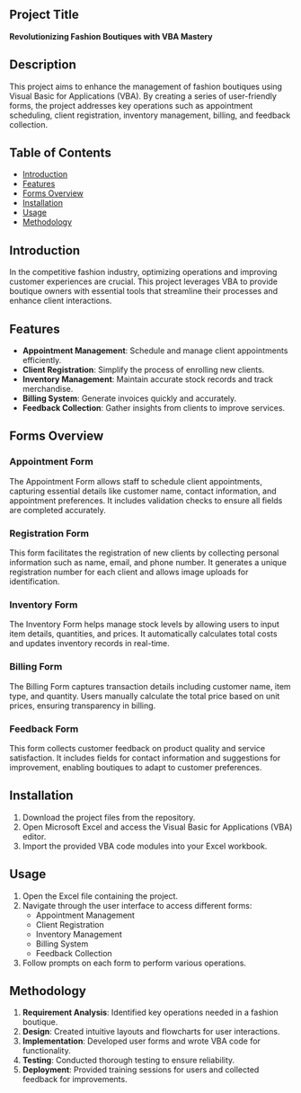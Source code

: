 ## Project Title
**Revolutionizing Fashion Boutiques with VBA Mastery**

## Description
This project aims to enhance the management of fashion boutiques using Visual Basic for Applications (VBA). By creating a series of user-friendly forms, the project addresses key operations such as appointment scheduling, client registration, inventory management, billing, and feedback collection.

## Table of Contents
- [Introduction](#introduction)
- [Features](#features)
- [Forms Overview](#forms-overview)
- [Installation](#installation)
- [Usage](#usage)
- [Methodology](#methodology)

## Introduction
In the competitive fashion industry, optimizing operations and improving customer experiences are crucial. This project leverages VBA to provide boutique owners with essential tools that streamline their processes and enhance client interactions.

## Features
- **Appointment Management**: Schedule and manage client appointments efficiently.
- **Client Registration**: Simplify the process of enrolling new clients.
- **Inventory Management**: Maintain accurate stock records and track merchandise.
- **Billing System**: Generate invoices quickly and accurately.
- **Feedback Collection**: Gather insights from clients to improve services.

## Forms Overview
### Appointment Form
The Appointment Form allows staff to schedule client appointments, capturing essential details like customer name, contact information, and appointment preferences. It includes validation checks to ensure all fields are completed accurately.

### Registration Form
This form facilitates the registration of new clients by collecting personal information such as name, email, and phone number. It generates a unique registration number for each client and allows image uploads for identification.

### Inventory Form
The Inventory Form helps manage stock levels by allowing users to input item details, quantities, and prices. It automatically calculates total costs and updates inventory records in real-time.

### Billing Form
The Billing Form captures transaction details including customer name, item type, and quantity. Users manually calculate the total price based on unit prices, ensuring transparency in billing.

### Feedback Form
This form collects customer feedback on product quality and service satisfaction. It includes fields for contact information and suggestions for improvement, enabling boutiques to adapt to customer preferences.

## Installation
1. Download the project files from the repository.
2. Open Microsoft Excel and access the Visual Basic for Applications (VBA) editor.
3. Import the provided VBA code modules into your Excel workbook.

## Usage
1. Open the Excel file containing the project.
2. Navigate through the user interface to access different forms:
   - Appointment Management
   - Client Registration
   - Inventory Management
   - Billing System
   - Feedback Collection
3. Follow prompts on each form to perform various operations.

## Methodology
1. **Requirement Analysis**: Identified key operations needed in a fashion boutique.
2. **Design**: Created intuitive layouts and flowcharts for user interactions.
3. **Implementation**: Developed user forms and wrote VBA code for functionality.
4. **Testing**: Conducted thorough testing to ensure reliability.
5. **Deployment**: Provided training sessions for users and collected feedback for improvements.
